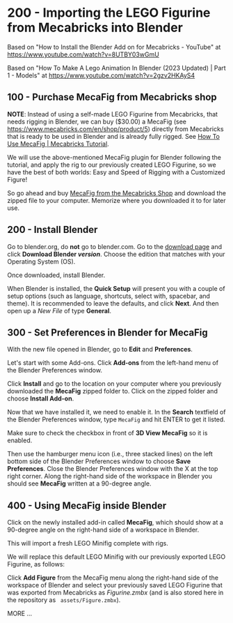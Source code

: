# 200 - Importing the LEGO Figurine from Mecabricks into Blender

Based on "How to Install the Blender Add on for Mecabricks - YouTube" at https://www.youtube.com/watch?v=8UTBY03wGmU

Based on "How To Make A Lego Animation In Blender (2023 Updated) | Part 1 - Models" at https://www.youtube.com/watch?v=2gzv2HKAyS4

## 100 - Purchase MecaFig from Mecabricks shop

**NOTE**: Instead of using a self-made LEGO Figurine from Mecabricks, that needs rigging in Blender, we can buy ($30.00) a MecaFig (see https://www.mecabricks.com/en/shop/product/5) directly from Mecabricks that is ready to be used in Blender and is already fully rigged. See [How To Use MecaFig | Mecabricks Tutorial](https://www.youtube.com/watch?app=desktop&v=IyJliZ-hfYY).

We will use the above-mentioned MecaFig plugin for Blender following the tutorial, and apply the rig to our previously created LEGO Figurine, so we have the best of both worlds: Easy and Speed of Rigging with a Customized Figure!

So go ahead and buy [MecaFig from the Mecabricks Shop](https://www.mecabricks.com/en/shop/product/5) and download the zipped file to your computer. Memorize where you downloaded it to for later use.

## 200 - Install Blender

Go to blender.org, do **not** go to blender.com. Go to the [download page](https://www.blender.org/download/) and click **Download Blender *version***. Choose the edition that matches with your Operating System (OS).

Once downloaded, install Blender.

When Blender is installed, the **Quick Setup** will present you with a couple of setup options (such as language, shortcuts, select with, spacebar, and theme). It is recommended to leave the defaults, and click **Next**. And then open up a *New File* of type **General**.

## 300 - Set Preferences in Blender for MecaFig

With the new file opened in Blender, go to **Edit** and **Preferences**.

Let's start with some Add-ons. Click **Add-ons** from the left-hand menu of the Blender Preferences window.

Click **Install** and go to the location on your computer where you previously downloaded the **MecaFig** zipped folder to. Click on the zipped folder and choose **Install Add-on**.

Now that we have installed it, we need to enable it. In the **Search** textfield of the Blender Preferences window, type ```MecaFig``` and hit ENTER to get it listed.

Make sure to check the checkbox in front of **3D View MecaFig** so it is enabled.

Then use the hamburger menu icon (i.e., three stacked lines) on the left bottom side of the Blender Preferences window to choose **Save Preferences**. Close the Blender Preferences window with the X at the top right corner. Along the right-hand side of the workspace in Blender you should see **MecaFig** written at a 90-degree angle.

## 400 - Using MecaFig inside Blender

Click on the newly installed add-in called **MecaFig**, which should show at a 90-degree angle on the right-hand side of a workspace in Blender.

This will import a fresh LEGO Minifig complete with rigs.

We will replace this default LEGO Minifig with our previously exported LEGO Figurine, as follows:

Click **Add Figure** from the MecaFig menu along the right-hand side of the workspace of Blender and select your previously saved LEGO Figurine that was exported from Mecabricks as *Figurine.zmbx* (and is also stored here in the repository as ``` assets/Figure.zmbx```).

MORE ...
